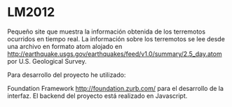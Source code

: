 LM2012
======
Pequeño site que muestra la información obtenida de los terremotos ocurridos en tiempo real.
La información sobre los terremotos se lee desde una archivo en formato atom alojado en http://earthquake.usgs.gov/earthquakes/feed/v1.0/summary/2.5_day.atom
por U.S. Geological Survey.

Para desarrollo del proyecto he utilizado:

Foundation Framework http://foundation.zurb.com/ para el desarrollo de la interfaz.
El backend del proyecto está realizado en Javascript.

